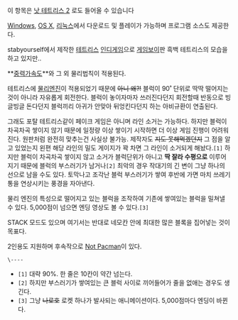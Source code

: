이 항목은 [낫 테트리스 2](%EB%82%AB%20%ED%85%8C%ED%8A%B8%EB%A6%AC%EC%8A%A4%202.md)
로도 들어올 수 있습니다

  

[Windows](Windows.md), [OS X](OS%20X.md),
[리눅스](%EB%A6%AC%EB%88%85%EC%8A%A4.md)에서 다운로드 및 플레이가 가능하며 프로그램 소스도 제공한다.

stabyourself에서 제작한 [테트리스](%ED%85%8C%ED%8A%B8%EB%A6%AC%EC%8A%A4.md) [인디게임](%EC%9D%B8%EB%94%94%20%EA%B2%8C%EC%9E%84.md)으로
[게임보이](%EA%B2%8C%EC%9E%84%EB%B3%B4%EC%9D%B4.md)판 흑백 테트리스의 모습을 하고 있지만..

**[중력가속도](%EC%A4%91%EB%A0%A5.md)**와 그 외 물리법칙이 적용된다.

테트리스에 [물리엔진](%EB%AC%BC%EB%A6%AC%EC%97%94%EC%A7%84.md)이 적용되었기 때문에 <del>아니
왜?!</del> 블럭이 90˚ 단위로 딱딱 떨어지는 것이 아니라 자유롭게 회전한다. 블럭이 놓이자마자 쓰러진다던지 회전할때 반동으로
빙글빙글 돈다던지 블럭끼리 아귀가 안맞아 뒤엉킨다던지 하는 아비규환이 연출된다.

그래도 포탈 테트리스같이 페이크 게임은 아니며 라인 소거는 가능하다. 하지만 블럭이 차곡차곡 쌓이지 않기 때문에 일정량 이상 쌓이기 시작하면
더 이상 게임 진행이 어려워진다. 원판처럼 완전히 맞추는건 사실상 불가능. 제작자도 <del>지도 못해먹겠던지</del> 그 점을 알고
있었는지 왼편 해당 라인의 밀도 게이지가 꽉 차면 그 라인이 소거되게 해놨다.`[1]` 하지만 블럭이 차곡차곡 쌓이지 않고 소거가 블럭단위가
아니고 **딱 잘라 수평으로** 이루어지기 때문에 블럭의 부스러기가 남거나`[2]` 최악의 경우 작대기의 긴 변이 그냥 하나의 선으로 남을
수도 있다. 토막나고 조각난 블럭 부스러기가 쌓여 후반에 가면 마치 쓰레기통을 연상시키는 풍경을 자아낸다.

물리 엔진의 특성으로 떨어지고 있는 블럭을 조작하여 기존에 쌓여있는 블럭을 밀쳐낼 수 있다. 5,000점이 넘으면 엔딩 영상도 볼 수
있다.`[3]`

STACK 모드도 있으며 여기서는 반대로 네모칸 안에 최대한 많은 블록을 집어넣는 것이 목표다.

2인용도 지원하며 후속작으로 [Not Pacman](Not%20Pacman.md)이 있다.

`\----`

  * `[1]` 대략 90%. 한 줄은 10칸이 약간 넘는다.
  * `[2]` 하지만 부스러기가 쌓여있는 큰 블럭 사이로 끼어들어가 줄을 없애는 경우도 생긴다.
  * `[3]` 그냥 <del>나로호</del> 로켓 하나가 발사되는 애니메이션이다. 5,000점마다 엔딩이 바뀐다.

